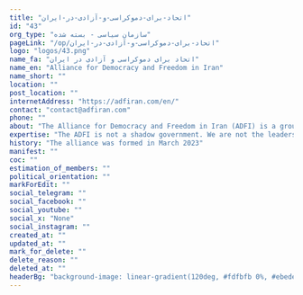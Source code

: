 ```yaml
---
title: "اتحاد-برای-دموکراسی-و-آزادی-در-ایران"
id: "43"
org_type: "سازمان سیاسی - بسته شده"
pageLink: "/op/اتحاد-برای-دموکراسی-و-آزادی-در-ایران"
logo: "logos/43.png"
name_fa: "اتحاد برای دموکراسی و آزادی در ایران"
name_en: "Alliance for Democracy and Freedom in Iran"
name_short: ""
location: ""
post_location: ""
internetAddress: "https://adfiran.com/en/"
contact: "contact@adfiran.com"
phone: ""
about: "The Alliance for Democracy and Freedom in Iran (ADFI) is a group of Iranian dissident figures who have come together to oppose the Islamic Republic of Iran and promote a democratic transition in the country.The group was formed in February 2023 and has since released a 'Charter of Solidarity and Alliance for Freedom' outlining its core values and goals."
expertise: "The ADFI is not a shadow government. We are not the leaders of the Iranian people, but we seek to reflect and pursue their demands."
history: "The alliance was formed in March 2023"
manifest: ""
coc: ""
estimation_of_members: ""
political_orientation: ""
markForEdit: ""
social_telegram: ""
social_facebook: ""
social_youtube: ""
social_x: "None"
social_instagram: ""
created_at: ""
updated_at: ""
mark_for_delete: ""
delete_reason: ""
deleted_at: ""
headerBg: "background-image: linear-gradient(120deg, #fdfbfb 0%, #ebedee 100%);"
---
```


